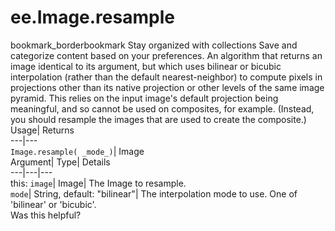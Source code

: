  
#  ee.Image.resample
bookmark_borderbookmark Stay organized with collections  Save and categorize content based on your preferences.
An algorithm that returns an image identical to its argument, but which uses bilinear or bicubic interpolation (rather than the default nearest-neighbor) to compute pixels in projections other than its native projection or other levels of the same image pyramid. 
This relies on the input image's default projection being meaningful, and so cannot be used on composites, for example. (Instead, you should resample the images that are used to create the composite.)
Usage| Returns  
---|---  
`Image.resample( _mode_)`| Image  
Argument| Type| Details  
---|---|---  
this: `image`| Image| The Image to resample.  
`mode`| String, default: "bilinear"| The interpolation mode to use. One of 'bilinear' or 'bicubic'.  
Was this helpful?
